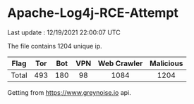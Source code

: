 
# Apache-Log4j-RCE-Attempt

Last update : 12/19/2021 22:00:07 UTC

The file contains 1204 unique ip.

| Flag | Tor | Bot | VPN | Web Crawler | Malicious |
| :-:  | :-: | :-: | :-: | :-:         | :-:       |
| Total| 493  | 180  | 98  | 1084          | 1204        |

Getting from https://www.greynoise.io api.